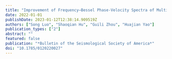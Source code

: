 ```yaml
---
title: "Improvement of Frequency–Bessel Phase-Velocity Spectra of Multicomponent Cross-Correlation Functions from Seismic Ambient Noise"
date: 2022-01-01
publishDate: 2023-01-12T12:38:14.909519Z
authors: ["Song Luo", "Shaoqian Hu", "Guili Zhou", "Huajian Yao"]
publication_types: ["2"]
abstract: ""
featured: false
publication: "*Bulletin of the Seismological Society of America*"
doi: "10.1785/0120220027"
---
```


